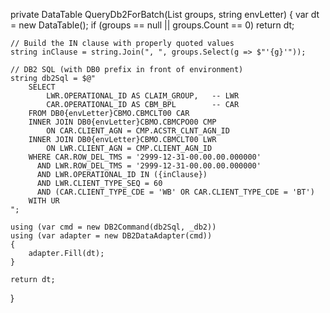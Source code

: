 private DataTable QueryDb2ForBatch(List<string> groups, string envLetter)
{
    var dt = new DataTable();
    if (groups == null || groups.Count == 0)
        return dt;

    // Build the IN clause with properly quoted values
    string inClause = string.Join(", ", groups.Select(g => $"'{g}'"));

    // DB2 SQL (with DB0 prefix in front of environment)
    string db2Sql = $@"
        SELECT
            LWR.OPERATIONAL_ID AS CLAIM_GROUP,   -- LWR
            CAR.OPERATIONAL_ID AS CBM_BPL        -- CAR
        FROM DB0{envLetter}CBMO.CBMCLT00 CAR
        INNER JOIN DB0{envLetter}CBMO.CBMCPO00 CMP 
            ON CAR.CLIENT_AGN = CMP.ACSTR_CLNT_AGN_ID
        INNER JOIN DB0{envLetter}CBMO.CBMCLT00 LWR 
            ON LWR.CLIENT_AGN = CMP.CLIENT_AGN_ID
        WHERE CAR.ROW_DEL_TMS = '2999-12-31-00.00.00.000000'
          AND LWR.ROW_DEL_TMS = '2999-12-31-00.00.00.000000'
          AND LWR.OPERATIONAL_ID IN ({inClause})
          AND LWR.CLIENT_TYPE_SEQ = 60
          AND (CAR.CLIENT_TYPE_CDE = 'WB' OR CAR.CLIENT_TYPE_CDE = 'BT')
        WITH UR
    ";

    using (var cmd = new DB2Command(db2Sql, _db2))
    using (var adapter = new DB2DataAdapter(cmd))
    {
        adapter.Fill(dt);
    }

    return dt;
}
